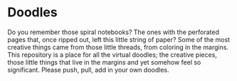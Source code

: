 # Doodles
Do you remember those spiral notebooks? The ones with the perforated pages that, once ripped out, left this little string of paper? Some of the most creative things came from those little threads, from coloring in the margins. This repository is a place for all the virtual doodles; the creative pieces, those little things that live in the margins and yet somehow feel so significant. Please push, pull, add in your own doodles. 
